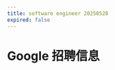 ```yaml
---
title: software engineer 20250528
expired: false
---
```


# Google 招聘信息

<JobPostingTable job-posting-json-path="Google/data/software-engineer-20250528" />
